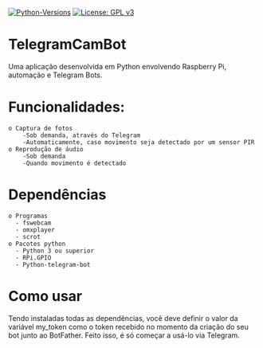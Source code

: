 [![Python-Versions](https://img.shields.io/badge/python-3.4%2C%203.5-blue.svg)](https://www.python.org/)
[![License: GPL v3](https://img.shields.io/badge/License-GPL%20v3-blue.svg)](https://www.gnu.org/licenses/gpl-3.0)
# TelegramCamBot
Uma aplicação desenvolvida em Python envolvendo Raspberry Pi, automação e Telegram Bots. 

# Funcionalidades:
    o Captura de fotos
        -Sob demanda, através do Telegram
        -Automaticamente, caso movimento seja detectado por um sensor PIR
    o Reprodução de áudio
        -Sob demanda
        -Quando movimento é detectado
        
# Dependências
    o Programas
      - fswebcam
      - omxplayer
      - scrot
    o Pacotes python
      - Python 3 ou superior
      - RPi.GPIO
      - Python-telegram-bot
      
# Como usar
Tendo instaladas todas as dependências, você deve definir o valor da variável my_token como o token recebido no momento da criação do seu bot junto ao BotFather. Feito isso, é só começar a usá-lo via Telegram.


